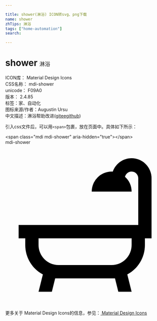 ```yaml
---

title: shower(淋浴) ICON转svg、png下载
name: shower
zhTips: 淋浴
tags: ["home-automation"]
search: 

---
```


# shower  <small style="font-size: 60%;font-weight: 100">淋浴</small>


<div class="detail-page">
<p>
<span>
ICON库：
<span class="badge-secondary badge">Material Design Icons</span> 
</span>
<br/>
<span>
CSS名称：
<span class="badge-secondary badge">mdi-shower</span> 
</span>
<br/>
<span>
unicode：
<span class="badge-secondary badge">F09A0</span> 
<copy-btn content='F09A0' btn-title=""></copy-btn>
<copy-btn :content='String.fromCodePoint(parseInt("F09A0", 16))' btn-title="复制U"></copy-btn>
</span>
<br/>
<span>
版本：
<span class="badge-secondary badge">2.4.85</span> 
</span><br/><span>标签：<span class="badge-light badge"><router-link to="/tags/home-automation.html">家、自动化</router-link></span></span>
<br/>
<span>图标来源/作者：<span class="badge-light badge">Augustin Ursu</span></span> 
<br/>
<span class="zh-detail">中文描述：<span class="badge-primary badge">淋浴</span><span class="help-link"><span>帮助改进</span>(<a href="https://gitee.com/liuwave/icon-helper/edit/master/json/material/shower.json" target="_blank" rel="noopener noreferrer">gitee</a><a href="https://github.com/liuwave/icon-helper/edit/master/json/material/shower.json" target="_blank" rel="noopener noreferrer">github</a></span>)</span><br/>
</p>
</div>
<div class="alert alert-dark">
  <i class="mdi mdi-shower mdi-48px"></i>
  <i class="mdi mdi-shower mdi-36px"></i>
  <i class="mdi mdi-shower mdi-24px"></i>
  <i class="mdi mdi-shower mdi-18px"></i>
</div>
<div>
  <p>引入css文件后，可以用<code>&lt;span&gt;</code>包裹，放在页面中。具体如下所示：    
  </p>
  <div class="alert alert-primary" style="font-size: 14px">
    &lt;span class="mdi mdi-shower" aria-hidden="true"&gt;&lt;/span&gt;
    <copy-btn content='<span class="mdi mdi-shower" aria-hidden="true"></span>'></copy-btn>
  </div>
  <div class="alert alert-secondary">
    <i class="mdi mdi-shower"
    style="font-size: 24px"
    aria-hidden="true"></i> mdi-shower
    <copy-btn content="mdi-shower" btn-title="复制图标名称"></copy-btn>
  </div>
</div>
<div id="svg" class="svg-wrap">
<svg xmlns="http://www.w3.org/2000/svg" viewBox="0 0 24 24"><path d="M21,14V15C21,16.91 19.93,18.57 18.35,19.41L19,22H17L16.5,20C16.33,20 16.17,20 16,20H8C7.83,20 7.67,20 7.5,20L7,22H5L5.65,19.41C4.07,18.57 3,16.91 3,15V14H2V12H20V5A1,1 0 0,0 19,4C18.5,4 18.12,4.34 18,4.79C18.63,5.33 19,6.13 19,7H13A3,3 0 0,1 16,4C16.06,4 16.11,4 16.17,4C16.58,2.84 17.69,2 19,2A3,3 0 0,1 22,5V14H21V14M19,14H5V15A3,3 0 0,0 8,18H16A3,3 0 0,0 19,15V14Z" /></svg>
</div>
<detail full-name='mdi-shower'></detail>
    
<div><p>更多关于 Material Design Icons的信息，参见：<a target="_blank" href="https://iconhelper.cn/material.html"> Material Design Icons</a>
</p></div>
